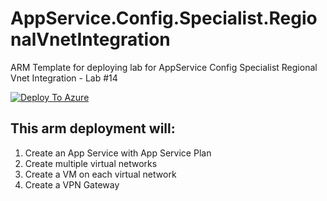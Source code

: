 # AppService.Config.Specialist.RegionalVnetIntegration
ARM Template for deploying lab for AppService Config Specialist Regional Vnet Integration - Lab #14

[![Deploy To Azure](https://aka.ms/deploytoazurebutton)](https://portal.azure.com/#create/Microsoft.Template/uri/https%3A%2F%2Fraw.githubusercontent.com%2Famymcel%2FAppService.Config.Specialist.RegionalVnetIntegration.2%2Fmain%2Fazuredeploy.json)



## This arm deployment will:

1. Create an App Service with App Service Plan
2. Create multiple virtual networks
4. Create a VM on each virtual network
5. Create a VPN Gateway
